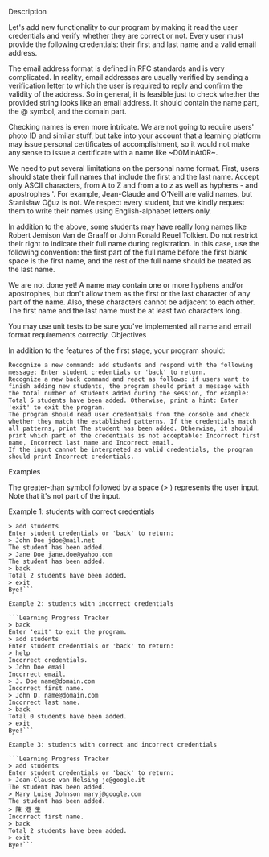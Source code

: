 Description

Let's add new functionality to our program by making it read the user credentials and verify whether they are correct or not. Every user must provide the following credentials: their first and last name and a valid email address.

The email address format is defined in RFC standards and is very complicated. In reality, email addresses are usually verified by sending a verification letter to which the user is required to reply and confirm the validity of the address. So in general, it is feasible just to check whether the provided string looks like an email address. It should contain the name part, the @ symbol, and the domain part.

Checking names is even more intricate. We are not going to require users' photo ID and similar stuff, but take into your account that a learning platform may issue personal certificates of accomplishment, so it would not make any sense to issue a certificate with a name like ~D0MInAt0R~.

We need to put several limitations on the personal name format. First, users should state their full names that include the first and the last name. Accept only ASCII characters, from A to Z and from a to z as well as hyphens - and apostrophes '. For example, Jean-Claude and O'Neill are valid names, but Stanisław Oğuz is not. We respect every student, but we kindly request them to write their names using English-alphabet letters only.

In addition to the above, some students may have really long names like Robert Jemison Van de Graaff or John Ronald Reuel Tolkien. Do not restrict their right to indicate their full name during registration. In this case, use the following convention: the first part of the full name before the first blank space is the first name, and the rest of the full name should be treated as the last name.

We are not done yet! A name may contain one or more hyphens and/or apostrophes, but don't allow them as the first or the last character of any part of the name. Also, these characters cannot be adjacent to each other. The first name and the last name must be at least two characters long.

You may use unit tests to be sure you've implemented all name and email format requirements correctly.
Objectives

In addition to the features of the first stage, your program should:

    Recognize a new command: add students and respond with the following message: Enter student credentials or 'back' to return.
    Recognize a new back command and react as follows: if users want to finish adding new students, the program should print a message with the total number of students added during the session, for example: Total 5 students have been added. Otherwise, print a hint: Enter 'exit' to exit the program.
    The program should read user credentials from the console and check whether they match the established patterns. If the credentials match all patterns, print The student has been added. Otherwise, it should print which part of the credentials is not acceptable: Incorrect first name, Incorrect last name and Incorrect email.
    If the input cannot be interpreted as valid credentials, the program should print Incorrect credentials.

Examples

The greater-than symbol followed by a space (> ) represents the user input. Note that it's not part of the input.

Example 1: students with correct credentials

```Learning Progress Tracker
> add students
Enter student credentials or 'back' to return:
> John Doe jdoe@mail.net
The student has been added.
> Jane Doe jane.doe@yahoo.com
The student has been added.
> back
Total 2 students have been added.
> exit
Bye!```

Example 2: students with incorrect credentials

```Learning Progress Tracker
> back
Enter 'exit' to exit the program.
> add students
Enter student credentials or 'back' to return:
> help
Incorrect credentials.
> John Doe email
Incorrect email.
> J. Doe name@domain.com
Incorrect first name.
> John D. name@domain.com
Incorrect last name.
> back
Total 0 students have been added.
> exit
Bye!```

Example 3: students with correct and incorrect credentials

```Learning Progress Tracker
> add students
Enter student credentials or 'back' to return:
> Jean-Clause van Helsing jc@google.it
The student has been added.
> Mary Luise Johnson maryj@google.com
The student has been added.
> 陳 港 生
Incorrect first name.
> back
Total 2 students have been added.
> exit
Bye!```